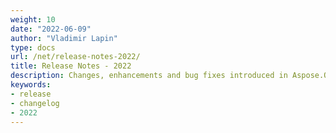 ```yaml
---
weight: 10
date: "2022-06-09"
author: "Vladimir Lapin"
type: docs
url: /net/release-notes-2022/
title: Release Notes - 2022
description: Changes, enhancements and bug fixes introduced in Aspose.OCR for .NET releases in 2022.
keywords:
- release
- changelog
- 2022
---
```


